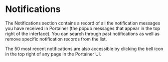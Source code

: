 # Notifications

The Notifications section contains a record of all the notification messages you have received in Portainer (the popup messages that appear in the top right of the interface). You can search through past notifications as well as remove specific notification records from the list.


The 50 most recent notifications are also accessible by clicking the bell icon in the top right of any page in the Portainer UI.


<figure><img src="../.gitbook/assets/2.16-notifications.png" alt=""><figcaption></figcaption></figure>
